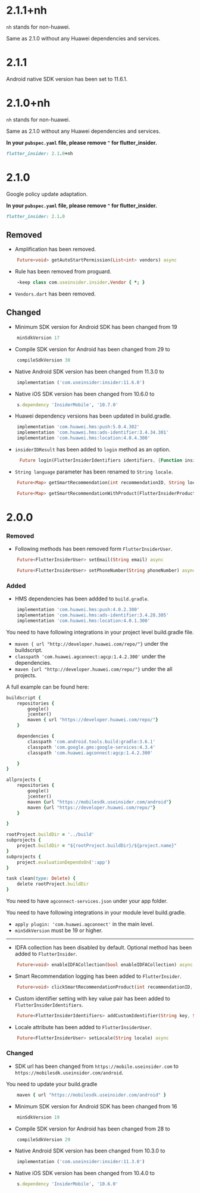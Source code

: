 # 2.1.1+nh

`nh` stands for non-huawei.

Same as 2.1.0 without any Huawei dependencies and services.

# 2.1.1

Android native SDK version has been set to 11.6.1.

# 2.1.0+nh

`nh` stands for non-huawei.

Same as 2.1.0 without any Huawei dependencies and services.

**In your `pubspec.yaml` file, please remove `^` for flutter_insider.**

```rb
flutter_insider: 2.1.0+nh
```

# 2.1.0

Google policy update adaptation.

**In your `pubspec.yaml` file, please remove `^` for flutter_insider.**

```rb
flutter_insider: 2.1.0
```

## Removed

- Amplification has been removed.

```dart
    Future<void> getAutoStartPermission(List<int> vendors) async
```

- Rule has been removed from proguard.

```rb
    -keep class com.useinsider.insider.Vendor { *; }
```

- `Vendors.dart` has been removed.

## Changed

- Minimum SDK version for Android SDK has been changed from 19

```rb
    minSdkVersion 17
```

- Compile SDK version for Android has been changed from 29 to

```rb
    compileSdkVersion 30
```

- Native Android SDK version has been changed from 11.3.0 to

```rb
    implementation ('com.useinsider:insider:11.6.0')
```

- Native iOS SDK version has been changed from 10.6.0 to

```rb
    s.dependency 'InsiderMobile', '10.7.0'
```

- Huawei dependency versions has been updated in build.gradle.

```rb
    implementation 'com.huawei.hms:push:5.0.4.302'
    implementation 'com.huawei.hms:ads-identifier:3.4.34.301'
    implementation 'com.huawei.hms:location:4.0.4.300'
```

- `insiderIDResult` has been added to `login` method as an option.

```dart
     Future login(FlutterInsiderIdentifiers identifiers, {Function insiderIDResult}) async
```

- `String language` parameter has been renamed to `String locale`.

```dart
    Future<Map> getSmartRecommendation(int recommendationID, String locale, String currency) async
```

```dart
    Future<Map> getSmartRecommendationWithProduct(FlutterInsiderProduct product, int recommendationID, String locale) async
```

# 2.0.0

### Removed

- Following methods has been removed form `FlutterInsiderUser`.

```dart
    Future<FlutterInsiderUser> setEmail(String email) async
```

```dart
    Future<FlutterInsiderUser> setPhoneNumber(String phoneNumber) async
```

### Added

- HMS dependencies has been addded to `build.gradle`.

```rb
    implementation 'com.huawei.hms:push:4.0.2.300'
    implementation 'com.huawei.hms:ads-identifier:3.4.28.305'
    implementation 'com.huawei.hms:location:4.0.1.300'
```

You need to have following integrations in your project level build.gradle file.

- `maven { url "http://developer.huawei.com/repo/"}` under the buildscript.
- `classpath 'com.huawei.agconnect:agcp:1.4.2.300'` under the dependencies.
- `maven {url "http://developer.huawei.com/repo/"}` under the all projects.

A full example can be found here:

```rb
buildscript {
    repositories {
        google()
        jcenter()
        maven { url "https://developer.huawei.com/repo/"}
    }

    dependencies {
        classpath 'com.android.tools.build:gradle:3.6.1'
        classpath 'com.google.gms:google-services:4.3.4'
        classpath 'com.huawei.agconnect:agcp:1.4.2.300'

    }
}

allprojects {
    repositories {
        google()
        jcenter()
        maven {url "https://mobilesdk.useinsider.com/android"}
        maven {url "https://developer.huawei.com/repo/"}
    }

}

rootProject.buildDir = '../build'
subprojects {
    project.buildDir = "${rootProject.buildDir}/${project.name}"
}
subprojects {
    project.evaluationDependsOn(':app')
}

task clean(type: Delete) {
    delete rootProject.buildDir
}
```

You need to have `agconnect-services.json` under your app folder.

You need to have following integrations in your module level build.gradle.

- `apply plugin: 'com.huawei.agconnect'` in the main level.
- `minSdkVersion` must be 19 or higher.

---

- IDFA collection has been disabled by default. Optional method has been added to `FlutterInsider`.

```dart
    Future<void> enableIDFACollection(bool enableIDFACollection) async
```

- Smart Recommendation logging has been added to `FlutterInsider`.

```dart
    Future<void> clickSmartRecommendationProduct(int recommendationID, FlutterInsiderProduct product) async
```

- Custom identifier setting with key value pair has been added to `FlutterInsiderIdentifiers`.

```dart
    Future<FlutterInsiderIdentifiers> addCustomIdentifier(String key, String value) async
```

- Locale attribute has been added to `FlutterInsiderUser`.

```dart
    Future<FlutterInsiderUser> setLocale(String locale) async
```

### Changed

- SDK url has been changed from `https://mobile.useinsider.com` to `https://mobilesdk.useinsider.com/android`.

You need to update your build.gradle

```rb
    maven { url "https://mobilesdk.useinsider.com/android" }
```

- Minimum SDK version for Android SDK has been changed from 16

```rb
    minSdkVersion 19
```

- Compile SDK version for Android has been changed from 28 to

```rb
    compileSdkVersion 29
```

- Native Android SDK version has been changed from 10.3.0 to

```rb
    implementation ('com.useinsider:insider:11.3.0')
```

- Native iOS SDK version has been changed from 10.4.0 to

```rb
    s.dependency 'InsiderMobile', '10.6.0'
```

